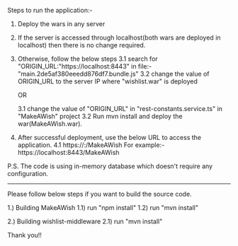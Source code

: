 Steps to run the application:-

1. Deploy the wars in any server

2. If the server is accessed through localhost(both wars are deployed in localhost) then there is no change required.

3. Otherwise, follow the below steps
	3.1 search for "ORIGIN_URL:"https://localhost:8443" in file:- "main.2de5af380eeedd876df7.bundle.js"
	3.2 change the value of ORIGIN_URL to the server IP where "wishlist.war" is deployed
	
	OR
	
	3.1 change the value of "ORIGIN_URL" in "rest-constants.service.ts" in "MakeAWish" project
	3.2 Run mvn install and deploy the war(MakeAWish.war).
	
4. After successful deployment, use the below URL to access the application.
	4.1 https://<hostname>:<port>/MakeAWish
		For example:- https://localhost:8443/MakeAWish
	
P.S. The code is using in-memory database which doesn't require any configuration.

---------------------------------------------------------------------------------------------------------

Please follow below steps if you want to build the source code.

1.) Building MakeAWish 
	1.1) run "npm install" 
	1.2) run "mvn install"

2.) Building wishlist-middleware 
	2.1) run "mvn install"

Thank you!!

